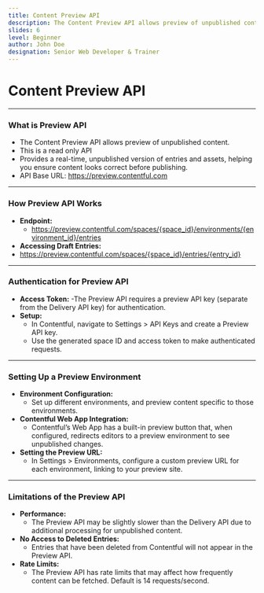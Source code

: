 ```yaml
---
title: Content Preview API
description: The Content Preview API allows preview of unpublished content.
slides: 6
level: Beginner
author: John Doe
designation: Senior Web Developer & Trainer
---
```


<!-- Slide 1 -->
# Content Preview API

---

<!-- Slide 2 -->
### What is Preview API

- The Content Preview API allows preview of unpublished content.
- This is a read only API
- Provides a real-time, unpublished version of entries and assets, helping you ensure content looks correct before publishing.
- API Base URL: https://preview.contentful.com

---

<!-- Slide 3 -->
### How Preview API Works

- **Endpoint:**
    - https://preview.contentful.com/spaces/{space_id}/environments/{environment_id}/entries
- **Accessing Draft Entries:**
 - https://preview.contentful.com/spaces/{space_id}/entries/{entry_id}
 
---

<!-- Slide 4 -->
### Authentication for Preview API

- **Access Token:**
    -The Preview API requires a preview API key (separate from the Delivery API key) for authentication.
- **Setup:**
    - In Contentful, navigate to Settings > API Keys and create a Preview API key.
    - Use the generated space ID and access token to make authenticated requests.

---

<!-- Slide 5 -->
### Setting Up a Preview Environment

- **Environment Configuration:**
    - Set up different environments, and preview content specific to those environments.
- **Contentful Web App Integration:**
    - Contentful’s Web App has a built-in preview button that, when configured, redirects editors to a preview environment to see unpublished changes.
- **Setting the Preview URL:**
    - In Settings > Environments, configure a custom preview URL for each environment, linking to your preview site.

---

<!-- Slide 6 -->
### Limitations of the Preview API

- **Performance:**
    - The Preview API may be slightly slower than the Delivery API due to additional processing for unpublished content.
- **No Access to Deleted Entries:**
    - Entries that have been deleted from Contentful will not appear in the Preview API.
- **Rate Limits:**
    - The Preview API has rate limits that may affect how frequently content can be fetched. Default is 14 requests/second.
